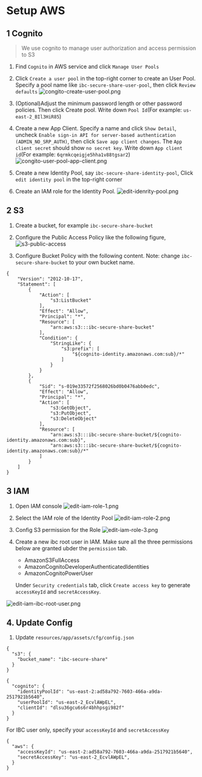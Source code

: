 # Setup AWS

## 1 Cognito

> We use cognito to manage user authorization and access permission to S3

1. Find `Cognito` in AWS service and click `Manage User Pools`

2. Click `Create a user pool` in the top-right corner to create an User Pool. Specify a pool name like `ibc-secure-share-user-pool`, then click `Review defaults`
![congito-create-user-pool.png](asset/congito-create-user-pool.png)

3. (Optional)Adjust the minimum password length or other password policies. Then click Create pool. Write down `Pool Id`(For example: `us-east-2_BIl3HiR85`)

4. Create a new App Client. Specify a name and click `Show Detail`, uncheck `Enable sign-in API for server-based authentication (ADMIN_NO_SRP_AUTH)`,
then click `Save app client changes`. The `App client secret` should show `no secret key`. Write down `App client id`(For example: `6qrmkcqeigje5hha1v88tgsar2`)
![congito-user-pool-app-client.png](asset/congito-user-pool-app-client.png)

5. Create a new Identity Pool, say `ibc-secure-share-identity-pool`, Click `edit identity pool` in the top-right corner

6. Create an IAM role for the Identity Pool.
![edit-idenrity-pool.png](asset/edit-idenrity-pool.png)



## 2 S3

1. Create a bucket, for example `ibc-secure-share-bucket`

2. Configure the Public Access Policy like the following figure,
![s3-public-access](asset/s3-public-access.png)

3. Configure Bucket Policy with the following content. Note: change `ibc-secure-share-bucket` to your own bucket name.

```
{
    "Version": "2012-10-17",
    "Statement": [
        {
            "Action": [
                "s3:ListBucket"
            ],
            "Effect": "Allow",
            "Principal": "*",
            "Resource": [
                "arn:aws:s3:::ibc-secure-share-bucket"
            ],
            "Condition": {
                "StringLike": {
                    "s3:prefix": [
                        "${cognito-identity.amazonaws.com:sub}/*"
                    ]
                }
            }
        },
        {
            "Sid": "s-019e33572f2568026bd0b0476abb0edc",
            "Effect": "Allow",
            "Principal": "*",
            "Action": [
                "s3:GetObject",
                "s3:PutObject",
                "s3:DeleteObject"
            ],
            "Resource": [
                "arn:aws:s3:::ibc-secure-share-bucket/${cognito-identity.amazonaws.com:sub}",
                "arn:aws:s3:::ibc-secure-share-bucket/${cognito-identity.amazonaws.com:sub}/*"
            ]
        }
    ]
}
```


## 3 IAM

1. Open IAM console
![edit-iam-role-1.png](asset/edit-iam-role-1.png)

2. Select the IAM role of the Identity Pool
![edit-iam-role-2.png](asset/edit-iam-role-2.png)

3. Config S3 permission for the Role
![edit-iam-role-3.png](asset/edit-iam-role-3.png)

4. Create a new ibc root user in IAM. Make sure all the three permissions below are granted ubder the `permission` tab.
    - AmazonS3FullAccess
    - AmazonCognitoDeveloperAuthenticatedIdentities
    - AmazonCognitoPowerUser

    Under `Security credentials` tab, click `Create access key` to generate `accessKeyId` and `secretAccessKey`.

![edit-iam-ibc-root-user.png](asset/edit-iam-ibc-root-user.png)



## 4. Update Config

1. Update `resources/app/assets/cfg/config.json`

```
{
  "s3": {
    "bucket_name": "ibc-secure-share"
  }
}
```

```
{
  "cognito": {
    "identityPoolId": "us-east-2:ad58a792-7603-466a-a9da-2517921b5640",
    "userPoolId": "us-east-2_EcvlAWpEL",
    "clientId": "dlsu36gcu6s6r4bhhpsgi982f"
  }
}
```

For IBC user only, specify your `accessKeyId` and `secretAccessKey`
```
{
  "aws": {
    "accessKeyId": "us-east-2:ad58a792-7603-466a-a9da-2517921b5640",
    "secretAccessKey": "us-east-2_EcvlAWpEL",
  }
}
```
